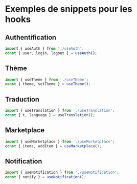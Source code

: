 # Exemples de snippets pour les hooks

## Authentification
```js
import { useAuth } from './useAuth';
const { user, login, logout } = useAuth();
```

## Thème
```js
import { useTheme } from './useTheme';
const { theme, setTheme } = useTheme();
```

## Traduction
```js
import { useTranslation } from './useTranslation';
const { t, language } = useTranslation();
```

## Marketplace
```js
import { useMarketplace } from './useMarketplace';
const { items, addItem } = useMarketplace();
```

## Notification
```js
import { useNotification } from './useNotification';
const { notify } = useNotification();
```
